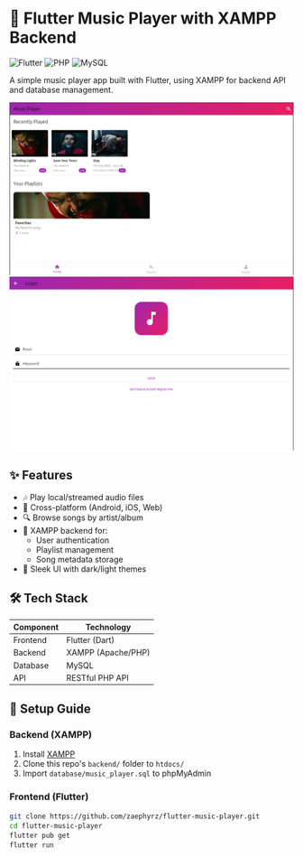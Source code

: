 # 🎵 Flutter Music Player with XAMPP Backend

![Flutter](https://img.shields.io/badge/Flutter-3.19-blue?logo=flutter)
![PHP](https://img.shields.io/badge/PHP-8.0+-purple?logo=php)
![MySQL](https://img.shields.io/badge/MySQL-5.7+-blue?logo=mysql)

A simple music player app built with Flutter, using XAMPP for backend API and database management.

![App Screenshot](screenshots/2.png)
![Login Screen](screenshots/1.png)


## ✨ Features
- 🎶 Play local/streamed audio files
- 📱 Cross-platform (Android, iOS, Web)
- 🔍 Browse songs by artist/album
- 💾 XAMPP backend for:
  - User authentication
  - Playlist management
  - Song metadata storage
- 🎨 Sleek UI with dark/light themes

## 🛠️ Tech Stack
| Component       | Technology           |
|----------------|---------------------|
| Frontend       | Flutter (Dart)      |
| Backend        | XAMPP (Apache/PHP)  |
| Database       | MySQL               |
| API            | RESTful PHP API     |

## 🚀 Setup Guide

### Backend (XAMPP)
1. Install [XAMPP](https://www.apachefriends.org/download.html)
2. Clone this repo's `backend/` folder to `htdocs/`
3. Import `database/music_player.sql` to phpMyAdmin

### Frontend (Flutter)
```bash
git clone https://github.com/zaephyrz/flutter-music-player.git
cd flutter-music-player
flutter pub get
flutter run
